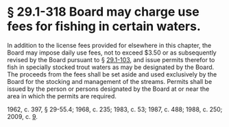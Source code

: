 # § 29.1-318 Board may charge use fees for fishing in certain waters.

<p>In addition to the license fees provided for elsewhere in this chapter, the Board may impose daily use fees, not to exceed $3.50 or as subsequently revised by the Board pursuant to § <a href='http://law.lis.virginia.gov/vacode/29.1-103/'>29.1-103</a>, and issue permits therefor to fish in specially stocked trout waters as may be designated by the Board. The proceeds from the fees shall be set aside and used exclusively by the Board for the stocking and management of the streams. Permits shall be issued by the person or persons designated by the Board at or near the area in which the permits are required.</p><p>1962, c. 397, § 29-55.4; 1968, c. 235; 1983, c. 53; 1987, c. 488; 1988, c. 250; 2009, c. <a href='http://lis.virginia.gov/cgi-bin/legp604.exe?091+ful+CHAP0009'>9</a>.</p>